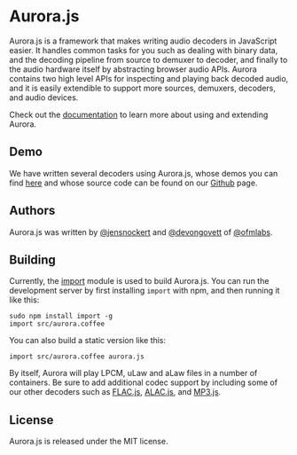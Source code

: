 Aurora.js
=========

Aurora.js is a framework that makes writing audio decoders in JavaScript easier.  It handles common 
tasks for you such as dealing with binary data, and the decoding pipeline from source to demuxer to 
decoder, and finally to the audio hardware itself by abstracting browser audio APIs.  Aurora contains 
two high level APIs for inspecting and playing back decoded audio, and it is easily extendible to support 
more sources, demuxers, decoders, and audio devices.

Check out the [documentation](https://github.com/ofmlabs/aurora.js/wiki) to learn more about using and 
extending Aurora.

## Demo

We have written several decoders using Aurora.js, whose demos you can find [here](http://labs.official.fm/codecs/)
and whose source code can be found on our [Github](https://github.com/ofmlabs) page.

## Authors

Aurora.js was written by [@jensnockert](https://github.com/jensnockert) and [@devongovett](https://github.com/devongovett) 
of [@ofmlabs](https://github.com/ofmlabs).

## Building

Currently, the [import](https://github.com/devongovett/import) module is used to build Aurora.js.  You can run
the development server by first installing `import` with npm, and then running it like this:

    sudo npm install import -g
    import src/aurora.coffee
    
You can also build a static version like this:

    import src/aurora.coffee aurora.js
    
By itself, Aurora will play LPCM, uLaw and aLaw files in a number of containers.  Be sure to add additional codec support 
by including some of our other decoders such as [FLAC.js](https://github.com/ofmlabs/flac.js), 
[ALAC.js](https://github.com/ofmlabs/alac.js), and [MP3.js](https://github.com/devongovett/mp3.js).

## License

Aurora.js is released under the MIT license.